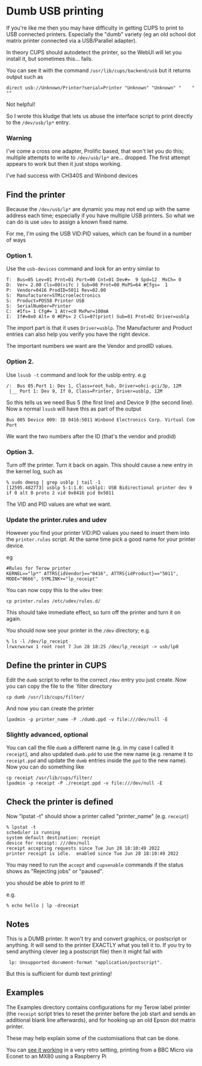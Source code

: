 # Dumb USB printing

If you're like me then you may have difficulty in getting CUPS to print
to USB connected printers.  Especially the "dumb" variety (eg an old
school dot matrix printer connected via a USB/Parallel adapter).

In theory CUPS should autodetect the printer, so the WebUI will let you
install it, but sometimes this... fails.

You can see it with the command `/usr/lib/cups/backend/usb` but it returns
output such as

    direct usb://Unknown/Printer?serial=Printer "Unknown" "Unknown" "	 " ""

Not helpful!

So I wrote this kludge that lets us abuse the interface script to print
directly to the `/dev/usb/lp*` entry.

### Warning

I've come a cross one adapter, Prolific based, that won't let you do this;
multiple attempts to write to `/dev/usb/lp*` are... dropped.  The first
attempt appears to work but then it just stops working.

I've had success with CH340S and Winbond devices

## Find the printer

Because the `/dev/usb/lp*` are dynamic you may not end up with the same
address each time; especially if you have multiple USB printers.  So what
we can do is use `udev` to assign a known fixed name.

For me, I'm using the USB VID:PID values, which can be found in a number
of ways

### Option 1.

Use the `usb-devices` command and look for an entry similar to
 
    T:  Bus=05 Lev=01 Prnt=01 Port=00 Cnt=01 Dev#=  9 Spd=12  MxCh= 0
    D:  Ver= 2.00 Cls=00(>ifc ) Sub=00 Prot=00 MxPS=64 #Cfgs=  1
    P:  Vendor=0416 ProdID=5011 Rev=02.00
    S:  Manufacturer=STMicroelectronics
    S:  Product=POS58 Printer USB       
    S:  SerialNumber=Printer
    C:  #Ifs= 1 Cfg#= 1 Atr=c0 MxPwr=100mA
    I:  If#=0x0 Alt= 0 #EPs= 2 Cls=07(print) Sub=01 Prot=02 Driver=usblp

The import part is that it uses `Driver=usblp`.  The Manufacturer and Product
entries can also help you verify you have the right device.

The important numbers we want are the Vendor and prodID values.

### Option 2.

Use `lsusb -t` command and look for the usblp entry.
e.g
 
    /:  Bus 05.Port 1: Dev 1, Class=root_hub, Driver=ohci-pci/3p, 12M
     |__ Port 1: Dev 9, If 0, Class=Printer, Driver=usblp, 12M

So this tells us we need Bus 5 (the first line) and Device 9 (the
second line).  Now a normal `lsusb` will have this as part of the output

    Bus 005 Device 009: ID 0416:5011 Winbond Electronics Corp. Virtual Com Port

We want the two numbers after the ID (that's the vendor and prodid)

### Option 3.

Turn off the printer.  Turn it back on again.  This should cause
a new entry in the kernel log, such as

    % sudo dmesg | grep usblp | tail -1
    [12595.482773] usblp 5-1:1.0: usblp1: USB Bidirectional printer dev 9 if 0 alt 0 proto 2 vid 0x0416 pid 0x5011

The VID and PID values are what we want.

### Update the printer.rules and udev

However you find your printer VID:PID values you need to insert them into
the `printer.rules` script.  At the same time pick a good name for your
printer device.

eg

    #Rules for Terow printer
    KERNEL=="lp*" ATTRS{idVendor}=="0416", ATTRS{idProduct}=="5011", MODE="0666", SYMLINK+="lp_receipt"

You can now copy this to the `udev` tree:

    cp printer.rules /etc/udev/rules.d/

This should take immediate effect, so turn off the printer and turn it
on again.

You should now see your printer in the `/dev` directory; e.g.

    % ls -l /dev/lp_receipt 
    lrwxrwxrwx 1 root root 7 Jun 28 18:25 /dev/lp_receipt -> usb/lp0

## Define the printer in CUPS

Edit the `dumb` script to refer to the correct `/dev` entry you just
create.  Now you can copy the file to the `filter directory

    cp dumb /usr/lib/cups/filter/

And now you can create the printer

    lpadmin -p printer_name -P ./dumb.ppd -v file:///dev/null -E

### Slightly advanced, optional

You can call the file `dumb` a different name (e.g. in my case I called
it `receipt`), and also updated `dumb.pdd` to use the new name (e.g. rename
it to `receipt.ppd` and update the `dumb` entries inside the `ppd` to the new
name).  Now you can do something like

    cp receipt /usr/lib/cups/filter/
    lpadmin -p receipt -P ./receipt.ppd -v file:///dev/null -E

## Check the printer is defined

Now "lpstat -t" should show a printer called "printer_name" (e.g. `receipt`)

    % lpstat -t
    scheduler is running
    system default destination: receipt
    device for receipt: ///dev/null
    receipt accepting requests since Tue Jun 28 18:10:49 2022
    printer receipt is idle.  enabled since Tue Jun 28 18:10:49 2022

You may need to run the `accept` and `cupsenable` commands if the status
shows as "Rejecting jobs" or "paused".

you should be able to print to it!

e.g.

    % echo hello | lp -dreceipt

## Notes

This is a DUMB printer.  It won't try and convert graphics, or postscript
or anything.  It will send to the printer EXACTLY what you tell it to.
If you try to send anything clever (eg a postscript file) then it might
fail with

     lp: Unsupported document-format "application/postscript".

But this is sufficient for dumb text printing!

## Examples

The Examples directory contains configurations for my Terow label printer
(the `receipt` script tries to reset the printer before the job start and
sends an additional blank line afterwards), and for hooking up an old
Epson dot matrix printer.

These may help explain some of the customisations that can be done.

You can [see it working](https://www.youtube.com/watch?v=LioWDLqEs04) in a very retro setting, printing from a BBC Micro via Econet to an MX80 using a Raspberry Pi
